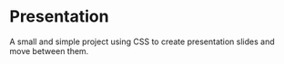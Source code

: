 # Presentation

A small and simple project using CSS to create presentation slides and move between them.

